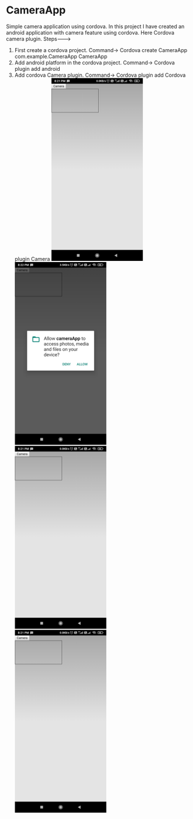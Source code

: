 # CameraApp
Simple camera application using cordova.
In this project I have created an android application with camera feature using cordova. Here Cordova camera plugin.
Steps--->
1) First create a cordova project. Command-> Cordova create CameraApp com.example.CameraApp CameraApp
2) Add android platform in the cordova project. Command-> Cordova plugin add android
3) Add cordova Camera plugin. Command-> Cordova plugin add Cordova plugin Camera
<img src='https://github.com/abhi-s19/CameraApp/blob/main/Preview/prev1.jpg' width='250' height='500'><img src='https://github.com/abhi-s19/CameraApp/blob/main/Preview/prev2.jpg' width='250' height='500'><img src='https://github.com/abhi-s19/CameraApp/blob/main/Preview/prev1.jpg' width='250' height='500'><img src='https://github.com/abhi-s19/CameraApp/blob/main/Preview/prev1.jpg' width='250' height='500'>

